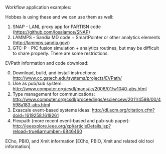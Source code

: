 Workflow application examples:

Hobbes is using these and we can use them as well:

1. SNAP - LANL proxy app for PARTISN code (https://github.com/losalamos/SNAP)
2. LAMMPS - Sandia MD code + SmartPointer or other analytics elements (http://lammps.sandia.gov/)
3. GTC-P - PIC fusion simulation + analytics routines, but may be difficult to share properly. There are some restrictions.

EVPath information and code download:

0. Download, build, and install instructions: http://www.cc.gatech.edu/systems/projects/EVPath/
1. Use as pub/sub system: http://www.computer.org/csdl/mags/ic/2006/01/w1040-abs.html
2. Type management for communications: http://www.computer.org/csdl/proceedings/esciencew/2011/4598/00/4598a183-abs.html
3. Exascale event-based systems ideas: http://dl.acm.org/citation.cfm?doid=1619258.1619261
4. Flexpath (more recent event-based and pub-sub paper): http://ieeexplore.ieee.org/xpl/articleDetails.jsp?reload=true&arnumber=6846460

ECho, PBIO, and Xmit information [ECho, PBIO, Xmit and related old tool information]
